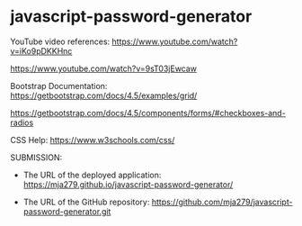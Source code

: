 # javascript-password-generator
<!-- javascript - homework #3 -->

<!-- In order to experiment/learn Sass, I followed instructions provided by https://www.youtube.com/watch?v=6Ovw43Dkp44  -->

YouTube video references:
https://www.youtube.com/watch?v=iKo9pDKKHnc

https://www.youtube.com/watch?v=9sT03jEwcaw

Bootstrap Documentation:
https://getbootstrap.com/docs/4.5/examples/grid/

https://getbootstrap.com/docs/4.5/components/forms/#checkboxes-and-radios

CSS Help:
https://www.w3schools.com/css/


SUBMISSION:
* The URL of the deployed application:
https://mja279.github.io/javascript-password-generator/


* The URL of the GitHub repository:
https://github.com/mja279/javascript-password-generator.git
